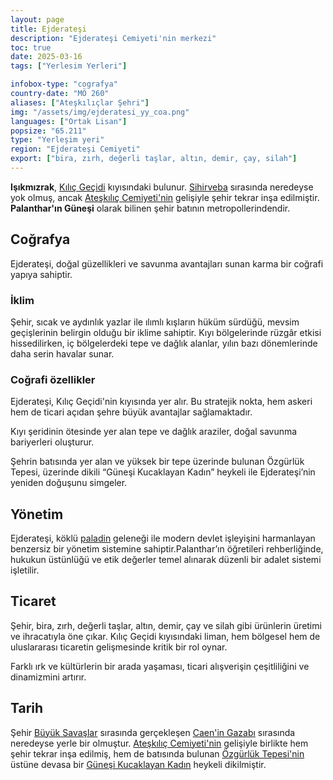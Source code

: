 ```yaml
---
layout: page
title: Ejderateşi
description: "Ejderateşi Cemiyeti'nin merkezi" 
toc: true
date: 2025-03-16
tags: ["Yerlesim Yerleri"]

infobox-type: "cografya"
country-date: "MÖ 260"
aliases: ["Ateşkılıçlar Şehri"]
img: "/assets/img/ejderatesi_yy_coa.png"
languages: ["Ortak Lisan"]
popsize: "65.211"
type: "Yerleşim yeri"
region: "Ejderateşi Cemiyeti"
export: ["bira, zırh, değerli taşlar, altın, demir, çay, silah"]
---
```


**Işıkmızrak**, [Kılıç Geçidi](#) kıyısındaki bulunur. [Sihirveba]() sırasında neredeyse yok olmuş, ancak [Ateşkılıç Cemiyeti'nin]() gelişiyle şehir tekrar inşa edilmiştir. **Palanthar'ın Güneşi** olarak bilinen şehir batının metropollerindendir.

## Coğrafya
Ejderateşi, doğal güzellikleri ve savunma avantajları sunan karma bir coğrafi yapıya sahiptir.

### İklim
Şehir, sıcak ve aydınlık yazlar ile ılımlı kışların hüküm sürdüğü, mevsim geçişlerinin belirgin olduğu bir iklime sahiptir. Kıyı bölgelerinde rüzgâr etkisi hissedilirken, iç bölgelerdeki tepe ve dağlık alanlar, yılın bazı dönemlerinde daha serin havalar sunar.

### Coğrafi özellikler
Ejderateşi, Kılıç Geçidi'nin kıyısında yer alır. Bu stratejik nokta, hem askeri hem de ticari açıdan şehre büyük avantajlar sağlamaktadır.

Kıyı şeridinin ötesinde yer alan tepe ve dağlık araziler, doğal savunma bariyerleri oluşturur.

Şehrin batısında yer alan ve yüksek bir tepe üzerinde bulunan Özgürlük Tepesi, üzerinde dikili “Güneşi Kucaklayan Kadın” heykeli ile Ejderateşi’nin yeniden doğuşunu simgeler.

## Yönetim
Ejderateşi, köklü [paladin]() geleneği ile modern devlet işleyişini harmanlayan benzersiz bir yönetim sistemine sahiptir.Palanthar’ın öğretileri rehberliğinde, hukukun üstünlüğü ve etik değerler temel alınarak düzenli bir adalet sistemi işletilir.

## Ticaret
Şehir, bira, zırh, değerli taşlar, altın, demir, çay ve silah gibi ürünlerin üretimi ve ihracatıyla öne çıkar. Kılıç Geçidi kıyısındaki liman, hem bölgesel hem de uluslararası ticaretin gelişmesinde kritik bir rol oynar.

Farklı ırk ve kültürlerin bir arada yaşaması, ticari alışverişin çeşitliliğini ve dinamizmini artırır.

## Tarih
Şehir [Büyük Savaşlar]() sırasında gerçekleşen [Caen'in Gazabı]() sırasında neredeyse yerle bir olmuştur. [Ateşkılıç Cemiyeti'nin]() gelişiyle birlikte hem şehir tekrar inşa edilmiş, hem de batısında bulunan [Özgürlük Tepesi'nin]() üstüne devasa bir [Güneşi Kucaklayan Kadın]() heykeli dikilmiştir.